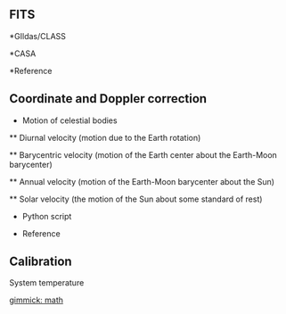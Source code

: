 FITS
----

*GIldas/CLASS

*CASA

*Reference

Coordinate and Doppler correction
---------------------------------

* Motion of celestial bodies

** Diurnal velocity (motion due to the Earth rotation)

** Barycentric velocity (motion of the Earth center about the Earth-Moon barycenter)

** Annual velocity (motion of the Earth-Moon barycenter about the Sun)

** Solar velocity (the motion of the Sun about some standard of rest)

* Python script

* Reference 



Calibration
-----------

System temperature

[gimmick: math]()
